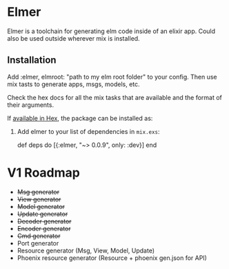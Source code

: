 # Elmer

Elmer is a toolchain for generating elm code inside of an elixir app. Could also be used outside wherever mix is installed.


## Installation

Add :elmer, elmroot: "path to my elm root folder" to your config. Then use mix tasts to generate apps, msgs, models, etc.

Check the hex docs for all the mix tasks that are available and the format of their arguments.

If [available in Hex](https://hex.pm/docs/publish), the package can be installed as:

  1. Add elmer to your list of dependencies in `mix.exs`:

        def deps do
          [{:elmer, "~> 0.0.9", only: :dev}]
        end

# V1 Roadmap
 - ~~Msg generator~~
 - ~~View generator~~
 - ~~Model generator~~
 - ~~Update generator~~
 - ~~Decoder generator~~
 - ~~Encoder generator~~
 - ~~Cmd generator~~
 - Port generator
 - Resource generator (Msg, View, Model, Update)
 - Phoenix resource generator (Resource + phoenix gen.json for API)
